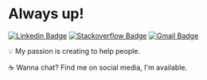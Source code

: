 ﻿ # Always up!
[![Linkedin Badge](http://img.shields.io/badge/-fabiopicolijr-5c5c57?style=flat-square&logo=Linkedin&logoColor=black&link=https://www.linkedin.com/in/fabiopicolijr/)](https://www.linkedin.com/in/fabiopicolijr/)
 [![Stackoverflow Badge](http://img.shields.io/badge/-Stackoverflow-5c5c57?style=flat-square&logo=Stackoverflow&logoColor=black&link=https://stackoverflow.com/users/13911812/fabiopicolijr?tab=profile)](https://stackoverflow.com/users/13911812/fabiopicolijr?tab=profile)
[![Gmail Badge](http://img.shields.io/badge/-fabiopicolijr@gmail.com-5c5c57?style=flat-square&logo=Gmail&logoColor=redlink=mailto:fabiopicolijr@gmail.com)](mailto:fabiopicolijr@gmail.com)

💡  My passion is creating to help people.

☕️  Wanna chat? Find me on social media, I'm available.
